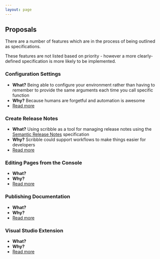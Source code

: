 ```yaml
---
layout: page
---   
```


## Proposals

There are a number of features which are in the process of being outlined as specifications. 

These features are not listed based on priority - however a more clearly-defined specification is more likely to be implemented.

### Configuration Settings

 - **What?** Being able to configure your environment rather than having to remember to provide the same arguments each time you call specific function
 - **Why?** Because humans are forgetful and automation is awesome
 - [Read more](/scribble/pages/proposals/configuration.html)

### Create Release Notes

 - **What?** Using scribble as a tool for managing release notes using the [Semantic Release Notes](http://semanticreleasenotes.org/) specification
 - **Why?** Scribble could support workflows to make things easier for developers
 - [Read more](/scribble/pages/proposals/create-release-notes.html)

### Editing Pages from the Console

 - **What?**
 - **Why?**
 - [Read more](/scribble/pages/proposals/editing-pages.html)

### Publishing Documentation

 - **What?**
 - **Why?**
 - [Read more](/scribble/pages/proposals/publishing-documentation.html)

### Visual Studio Extension

 - **What?**
 - **Why?**
 - [Read more](/scribble/pages/proposals/vsix.html)

